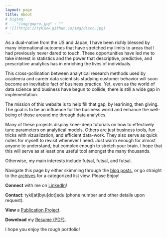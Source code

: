 ```yaml
---
layout: page
title: About
# bigimg:
#  - "/img/gopro.jpg" : ""
# ![](https://tykiww.github.io/img/disco.jpg)
---
```


As a dual-native from the US and Japan, I have been richly blessed by many international outcomes that have stretched my limits to areas that I had previously never dared to touch. These opportunities have led me to take interest in statistics and the power that descriptive, predictive, and prescriptive analytics has in enriching the lives of individuals. 

This cross-pollination between analytical research methods used by academia and career data scientists studying customer behavior will soon become an inevitable fact of business practice. Yet, even as the world of data science and business have begun to collide, there is still a wide gap in implementation. 

The mission of this website is to help fill that gap; by learining, then giving. The goal is to be an influence for the business world and enhance the well-being of those around me through data analytics.

Many of these projects display knee-deep tutorials on how to effectively tune parameters on analytical models. Others are just business tools, fun tricks with vizualization, and efficient data-work. They also serve as quick notes for myself to revisit whenever I need. Just warm enough for almost anyone to understand, but complex enough to stretch your brain. I hope that this will serve as at least one useful tool amongst the many thousands.

Otherwise, my main interests include futsal, futsal, and futsal.

Navigate this page by either skimming through the [blog posts](https://tykiww.github.io/index), or go straight to the [archives](https://tykiww.github.io/archive/) for a categorized list view.
Please Enjoy!


**Connect** with me on [LinkedIn](https://www.linkedin.com/in/taiki-wada)!

**Contact**: tyki[at]byu[dot]edu
(phone number and other details upon request).

**View** a [Publication Project](https://doi.org/10.1016/j.burn.2017.05.003).

**Download** my [Resume (PDF)](https://tykiww.github.io/assets/Resume/cvpp.pdf).

I hope you enjoy the rough portfolio!
